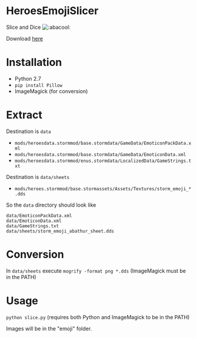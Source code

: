 # HeroesEmojiSlicer
Slice and Dice ![:abacool:](https://i.imgur.com/cEUaVLY.png)

Download [here](https://github.com/naomichan/HeroesEmojiSlicer/archive/master.zip)

# Installation

- Python 2.7
- `pip install Pillow`
- ImageMagick (for conversion)

# Extract

Destination is `data`

- `mods/heroesdata.stormmod/base.stormdata/GameData/EmoticonPackData.xml`
- `mods/heroesdata.stormmod/base.stormdata/GameData/EmoticonData.xml`
- `mods/heroesdata.stormmod/enus.stormdata/LocalizedData/GameStrings.txt`

Destination is `data/sheets`

- `mods/heroes.stormmod/base.stormassets/Assets/Textures/storm_emoji_*.dds`

So the `data` directory should look like

```
data/EmoticonPackData.xml
data/EmoticonData.xml
data/GameStrings.txt
data/sheets/storm_emoji_abathur_sheet.dds
```

# Conversion

In `data/sheets` execute `mogrify -format png *.dds` (ImageMagick must be in the PATH)

# Usage

`python slice.py` (requires both Python and ImageMagick to be in the PATH)

Images will be in the "emoji" folder.
